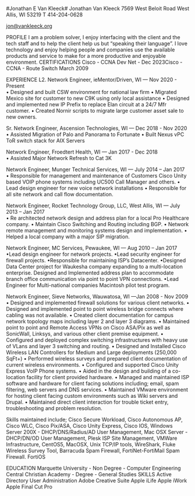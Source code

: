 #Jonathan E Van Kleeck#
Jonathan Van Kleeck 
7569 West Beloit Road 
West Allis, WI  53219 
T 414-204-0628 
 
jon@vankleeck.org 
 
 
PROFILE 
I am a problem solver, I enjoy interfacing with the client and the tech staff and to help the 
client help us but “speaking their language”. I love technology and enjoy helping people 
and companies use the available products and service to make for a more productive and 
enjoyable environment. 
CERTIFICATIONS 
Cisco - CCNA Dev Net - Dec 2023​
Cisco - CCNA - Route Switch March 2009​
 
EXPERIENCE 
L2. Network Engineer, ieMentor/Driven, WI — Nov  2020 - Present  
• Designed and built CSW environment for national law firm 
• Migrated Mexico site for customer to new C9K using only local assistance 
• Designed and implemented new IP Prefix to replace Elan circuit at a 24/7 Mfr customer. 
• Created Nornir scripts to migrate large customer asset sale to new owners. 

Sr. Network Engineer, Ascension Technologies, WI — Dec  2018 - Nov  2020  
• Assisted Migration of Palo and Panorama to Fortunate 
• Built Nexus vPC ToR switch stack for AIX Servers 

Network Engineer, Froedtert Health, WI — Jan  2017 - Dec 2018  
• Assisted Major Network Refresh to Cat 3K 

Network Engineer, Munger Technical Services, WI — July 2014 – Jan 2017  
• Responsible for management and maintenance of Customers Cisco Unity based VOIP 
  phone systems including UC500 Call Manager and others.
• Lead design engineer for new voice network installations 
• Responsible for all site network and call flow documentation. 

Network Engineer, Rocket Technology Group, LLC, West Allis, WI — July 2013 – Jan 2017  
• Re architected network design and address plan for a local Pro Healthcare company.​
• Maintain Cisco Switching and Routing including BGP.​
• Network remote management and monitoring systems design and implementation.​
• Helped a local company with a major SIP migration.  

Network Engineer, MC Services, Pewaukee, WI — Aug 2010 – Jan 2017 
•Lead design engineer for network projects. 
•Lead security engineer for firewall projects. 
•Responsible for maintaining ISP’s Datacenter. 
•Designed Data Center project for Waukesha company expanding to a multi-location 
enterprise. Designed and Implemented address plan to accommodate branch office 
communication via point to point VPN connections. 
•Lead Engineer for Multi-national companies Macintosh pilot test program. 

Network Engineer, Sieve Networks, Wauwatosa, WI —Jan  2008 - Nov 2009 
• Designed and implemented firewall solutions for various client networks. 
• Designed and implemented point to point wireless bridge connects where cabling was 
not available. 
• Created client documentation for campus network topology maps including layer 2 and 
layer 3 diagrams. 
• Maintained point to point and Remote Access VPNs on Cisco ASA/Pix as well as 
SonicWall, Linksys, and various other client premise equipment. 
• Configured and deployed complex switching infrastructures with heavy use of VLans 
and layer 3 switching and routing. 
• Designed and Installed Cisco Wireless LAN Controllers for Medium and Large 
deployments (250,000 SqFt+) 
• Performed wireless surveys and prepared client documentation of current wireless 
environments. 
• Configured and supported Cisco Unity Express VoIP Phone systems. 
• Aided in the design and building of a co-location facility for client provided hardware. 
• Managed and maintained ISP software and hardware for client facing solutions 
including; email, spam filtering, web servers and DNS services. 
• Maintained VMware environment for hosting client facing custom environments such as 
Wiki servers and Drupal. 
• Maintained direct client interaction for trouble ticket entry, troubleshooting and 
problem resolution. 
 
Skills maintained include; Cisco Secure Workload, Cisco Autonomous AP, Cisco WLC, 
Cisco Pix/ASA, Cisco Unity Express, Cisco IOS, Windows Server 200X - 
DHCP/DNS/Radius/AD User Management, Mac OSX Server - DHCP/DN/OD User 
Management, Plesk ISP Site Management, VMWare Infrastructure, CentOS5, MacOSX, 
Unix TCP/IP tools, WireShark, Fluke Wireless Survey Tool, Barracuda Spam Firewall, 
FortiNet-FortiMail Spam Firewall. FortiOS​
 
EDUCATION 
Marquette University - Non Degree - Computer Engineering​
Central Christian Academy - Degree - General Studies 
SKILLS 
Active Directory User Administration​
Adobe Creative Suite​
Apple iLife​
Apple iWork​
Apple Final Cut Pro​
